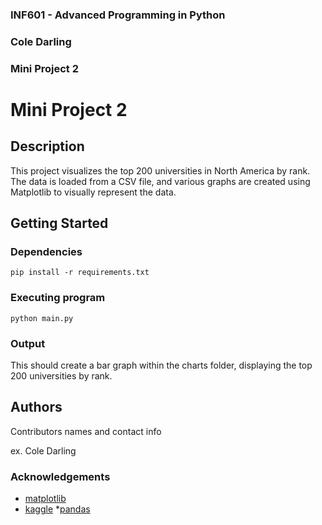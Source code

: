 ### INF601 - Advanced Programming in Python
### Cole Darling
### Mini Project 2


# Mini Project 2

## Description

This project visualizes the top 200 universities in North America by rank. The data is loaded from a CSV file, and various graphs are created using Matplotlib to visually represent the data.

## Getting Started

### Dependencies

```
pip install -r requirements.txt
```

### Executing program

```
python main.py
```

### Output

This should create a bar graph within the charts folder, displaying the top 200 universities by rank.

## Authors

Contributors names and contact info

ex. Cole Darling

### Acknowledgements

* [matplotlib](https://matplotlib.org/stable/tutorials/pyplot.html)
* [kaggle](https://www.kaggle.com/datasets/puzanov/top-200-universities-in-north-america?resource=download)
*[pandas](https://pandas.pydata.org/pandas-docs/stable/getting_started/intro_tutorials/04_plotting.html)
